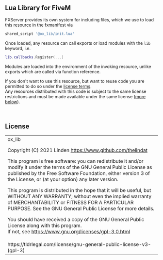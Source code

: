 ## Lua Library for FiveM
FXServer provides its own system for including files, which we use to load this resource in the fxmanifest via
```lua
shared_script '@ox_lib/init.lua'
```


Once loaded, any resource can call exports or load modules with the `lib` keyword, i.e.
```lua
lib.callbacks.Register(...)
```

Modules are loaded into the environment of the invoking resource, unlike exports which are called via function reference.


If you don't want to use this resource, but want to reuse code you are permitted to do so under the [license terms](https://www.gnu.org/licenses/gpl-3.0.html).  
Any resources distributed with this code is subject to the same license restrictions and must be made available under the same license ([more below](#license)).


<br><h2>License</h2>
<table><tr><td>
ox_lib

Copyright (C) 2021	Linden <https://www.github.com/thelindat>


This program is free software: you can redistribute it and/or modify it under the terms of the GNU General Public License as published by the Free Software Foundation, either version 3 of the License, or (at your option) any later version.


This program is distributed in the hope that it will be useful, but WITHOUT ANY WARRANTY; without even the implied warranty of MERCHANTABILITY or FITNESS FOR A PARTICULAR PURPOSE.  See the GNU General Public License for more details.


You should have received a copy of the GNU General Public License along with this program.  
If not, see <https://www.gnu.org/licenses/gpl-3.0.html>
</td></tr>
<tr><td>
<font align='center'>https://tldrlegal.com/license/gnu-general-public-license-v3-(gpl-3)</font>
</td></td></table>
